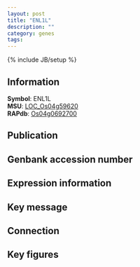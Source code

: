 ```yaml
---
layout: post
title: "ENL1L"
description: ""
category: genes
tags: 
---
```

{% include JB/setup %}

## Information
__Symbol__: ENL1L  
__MSU__: [LOC_Os04g59620](http://rice.plantbiology.msu.edu/cgi-bin/ORF_infopage.cgi?orf=LOC_Os04g59620)  
__RAPdb__: [Os04g0692700](http://rapdb.dna.affrc.go.jp/viewer/gbrowse_details/irgsp1?name=Os04g0692700)  

## Publication

## Genbank accession number

## Expression information

## Key message

## Connection

## Key figures


